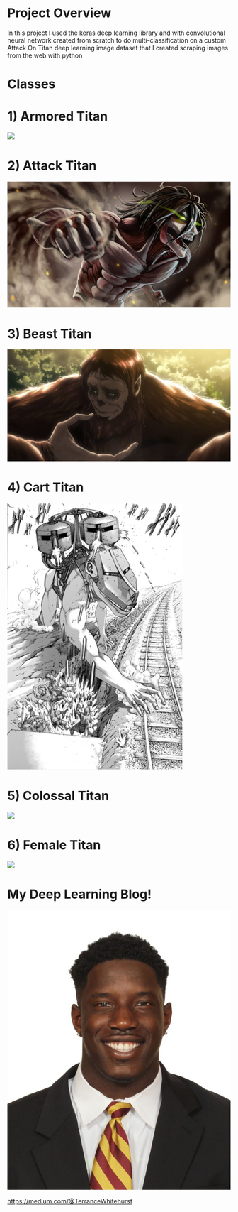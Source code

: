 # Project Overview
In this project I used the keras deep learning library and with convolutional neural network created from scratch to do multi-classification on a custom Attack On Titan deep learning image dataset that I created scraping images from the web with python

# Classes

# 1) Armored Titan

![](images/armored_titan.jpeg)

# 2) Attack Titan

![](images/attack_titan.jpeg)

# 3) Beast Titan

![](images/beast_titan.jpeg)

# 4) Cart Titan
![](images/cart_titan.jpeg)

# 5) Colossal Titan

![](images/colossal_titan.jpeg)

# 6) Female Titan

![](images/female_titan.jpeg)

# My Deep Learning Blog!

![](images/headshot.jpg)

https://medium.com/@TerranceWhitehurst
